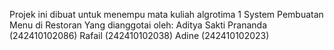 Projek ini dibuat untuk menempu mata kuliah algrotima 1 
System Pembuatan Menu di Restoran
Yang dianggotai oleh:
Aditya Sakti Prananda (242410102086)
Rafail (242410102038)
Adine (242410102023)
